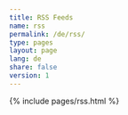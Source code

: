 ```yaml
---
title: RSS Feeds
name: rss
permalink: /de/rss/
type: pages
layout: page
lang: de
share: false
version: 1
---
```

{% include pages/rss.html %}